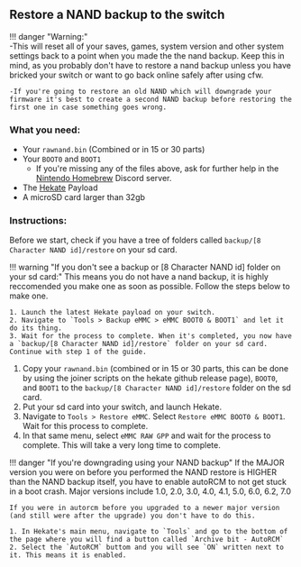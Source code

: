 ## Restore a NAND backup to the switch

!!! danger "Warning:" 	
	-This will reset all of your saves, games, system version and other system settings back to a point when you made the the nand backup. Keep this in mind, as you probably don't have to restore a nand backup unless you have bricked your switch or want to go back online safely after using cfw.
	
	-If you're going to restore an old NAND which will downgrade your firmware it's best to create a second NAND backup before restoring the first one in case something goes wrong.

### What you need:
- Your `rawnand.bin` (Combined or in 15 or 30 parts)
- Your `BOOT0` and `BOOT1`
	- If you're missing any of the files above, ask for further help in the [Nintendo Homebrew](https://discord.gg/C29hYvh) Discord server.
- The <a href="https://github.com/CTCaer/hekate/releases/" target="_blank">Hekate</a> Payload
- A microSD card larger than 32gb

### Instructions:

Before we start, check if you have a tree of folders called `backup/[8 Character NAND id]/restore` on your sd card.

!!! warning "If you don't see a backup or [8 Character NAND id] folder on your sd card:"
	This means you do not have a nand backup, it is highly reccomended you make one as soon as possible. Follow the steps below to make one.

	1. Launch the latest Hekate payload on your switch.
	2. Navigate to `Tools > Backup eMMC > eMMC BOOT0 & BOOT1` and let it do its thing.
	3. Wait for the process to complete. When it's completed, you now have a `backup/[8 Character NAND id]/restore` folder on your sd card. Continue with step 1 of the guide.

1. Copy your `rawnand.bin` (combined or in 15 or 30 parts, this can be done by using the joiner scripts on the hekate github release page), `BOOT0`, and `BOOT1` to the 	`backup/[8 Character NAND id]/restore` folder on the sd card.
2. Put your sd card into your switch, and launch Hekate.
3. Navigate to `Tools > Restore eMMC`. Select `Restore eMMC BOOT0 & BOOT1`. Wait for this process to complete.
4. In that same menu, select `eMMC RAW GPP` and wait for the process to complete. This will take a very long time to complete.

!!! danger "If you're downgrading using your NAND backup"
	If the MAJOR version you were on before you performed the NAND restore is HIGHER than the NAND backup itself, you have to enable autoRCM to not get stuck in a boot crash.
	Major versions include 1.0, 2.0, 3.0, 4.0, 4.1, 5.0, 6.0, 6.2, 7.0

	If you were in autorcm before you upgraded to a newer major version (and still were after the upgrade) you don't have to do this.

	1. In Hekate's main menu, navigate to `Tools` and go to the bottom of the page where you will find a button called `Archive bit - AutoRCM`
	2. Select the `AutoRCM` buttom and you will see `ON` written next to it. This means it is enabled.
